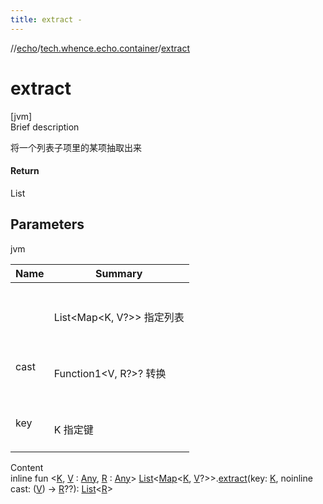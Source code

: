 ```yaml
---
title: extract -
---
```

//[echo](../index.md)/[tech.whence.echo.container](index.md)/[extract](extract.md)



# extract  
[jvm]  
Brief description  


将一个列表子项里的某项抽取出来



#### Return  


List<R>



## Parameters  
  
jvm  
  
|  Name|  Summary| 
|---|---|
| <receiver>| <br><br>List<Map<K, V?>> 指定列表<br><br>
| cast| <br><br>Function1<V, R?>? 转换<br><br>
| key| <br><br>K 指定键<br><br>
  
  
Content  
inline fun <[K](extract.md), [V](extract.md) : [Any](https://kotlinlang.org/api/latest/jvm/stdlib/kotlin/-any/index.html), [R](extract.md) : [Any](https://kotlinlang.org/api/latest/jvm/stdlib/kotlin/-any/index.html)> [List](https://kotlinlang.org/api/latest/jvm/stdlib/kotlin.collections/-list/index.html)<[Map](https://kotlinlang.org/api/latest/jvm/stdlib/kotlin.collections/-map/index.html)<[K](extract.md), [V](extract.md)?>>.[extract](extract.md)(key: [K](extract.md), noinline cast: ([V](extract.md)) -> [R](extract.md)??): [List](https://kotlinlang.org/api/latest/jvm/stdlib/kotlin.collections/-list/index.html)<[R](extract.md)>  



